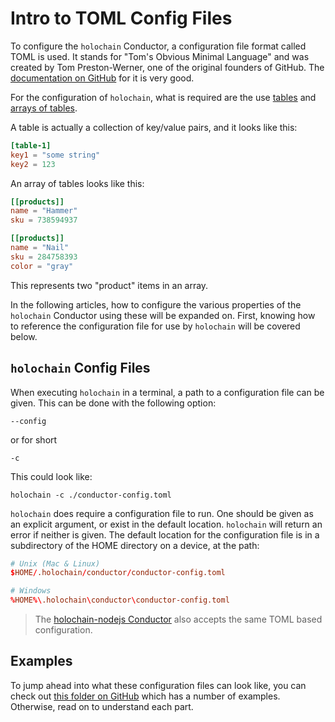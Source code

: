 # Intro to TOML Config Files

To configure the `holochain` Conductor, a configuration file format called TOML is used. It stands for "Tom's Obvious Minimal Language" and was created by Tom Preston-Werner, one of the original founders of GitHub. The [documentation on GitHub](https://github.com/toml-lang/toml) for it is very good.

For the configuration of `holochain`, what is required are the use [tables](https://github.com/toml-lang/toml#table) and [arrays of tables](https://github.com/toml-lang/toml#array-of-tables).

A table is actually a collection of key/value pairs, and it looks like this:
```toml
[table-1]
key1 = "some string"
key2 = 123
```

An array of tables looks like this:
```toml
[[products]]
name = "Hammer"
sku = 738594937

[[products]]
name = "Nail"
sku = 284758393
color = "gray"
```
This represents two "product" items in an array.

In the following articles, how to configure the various properties of the `holochain` Conductor using these will be expanded on. First, knowing how to reference the configuration file for use by `holochain` will be covered below.

## `holochain` Config Files

When executing `holochain` in a terminal, a path to a configuration file can be given. This can be done with the following option:
```
--config
```
or for short
```
-c
```

This could look like:
```shell
holochain -c ./conductor-config.toml
```

`holochain` does require a configuration file to run. One should be given as an explicit argument, or exist in the default location. `holochain` will return an error if neither is given. The default location for the configuration file is in a subdirectory of the HOME directory on a device, at the path:
 ```toml
# Unix (Mac & Linux)
$HOME/.holochain/conductor/conductor-config.toml

# Windows
%HOME%\.holochain\conductor\conductor-config.toml
 ```

 > The [holochain-nodejs Conductor](./configuration_alternatives.md) also accepts the same TOML based configuration.

## Examples
To jump ahead into what these configuration files can look like, you can check out [this folder on GitHub](https://github.com/holochain/holochain-rust/tree/develop/conductor/example-config) which has a number of examples. Otherwise, read on to understand each part.
